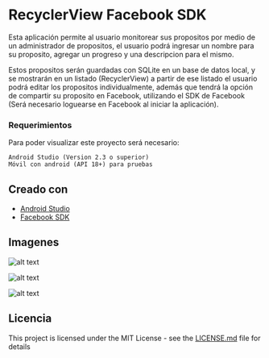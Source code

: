 # RecyclerView Facebook SDK
Esta aplicación permite al usuario  monitorear sus propositos por medio de un administrador de propositos, el usuario podrá ingresar un nombre para su proposito, agregar un progreso y una descripcion para el mismo. 

Estos propositos serán guardadas con SQLite en un base de datos local, y se mostrarán en un listado (RecyclerView) a partir de ese listado el usuario podrá editar los propositos individualmente, además que tendrá la opción de compartir su proposito en Facebook, utilizando el SDK de Facebook (Será necesario loguearse en Facebook al iniciar la aplicación).

### Requerimientos
Para poder visualizar este proyecto será necesario:

```
Android Studio (Version 2.3 o superior)
Móvil con android (API 18+) para pruebas 
```

## Creado con

* [Android Studio](https://developer.android.com/studio/index.html)
* [Facebook SDK](https://developers.facebook.com/docs/android/)

## Imagenes

![alt text](http://i.imgur.com/KqGhE0S.png "Logo Title Text 1")

![alt text](http://i.imgur.com/O2Fi6gq.png "Logo Title Text 1")

![alt text](http://i.imgur.com/NvMFobl.png "Logo Title Text 1")


## Licencia

This project is licensed under the MIT License - see the [LICENSE.md](LICENSE) file for details
